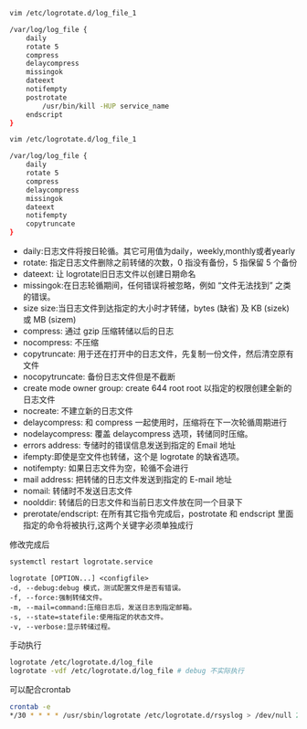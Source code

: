 ```bash
vim /etc/logrotate.d/log_file_1

/var/log/log_file {
    daily
    rotate 5
    compress
    delaycompress
    missingok
    dateext
    notifempty
    postrotate
        /usr/bin/kill -HUP service_name
    endscript
}

vim /etc/logrotate.d/log_file_1

/var/log/log_file {
    daily
    rotate 5
    compress
    delaycompress
    missingok
    dateext
    notifempty
    copytruncate
}
```

- daily:日志文件将按日轮循。其它可用值为daily，weekly,monthly或者yearly
- rotate: 指定日志文件删除之前转储的次数，0 指没有备份，5 指保留 5 个备份
- dateext: 让 logrotate旧日志文件以创建日期命名
- missingok:在日志轮循期间，任何错误将被忽略，例如 “文件无法找到” 之类的错误。
- size size:当日志文件到达指定的大小时才转储，bytes (缺省) 及 KB (sizek) 或 MB (sizem)
- compress: 通过 gzip 压缩转储以后的日志
- nocompress: 不压缩
- copytruncate: 用于还在打开中的日志文件，先复制一份文件，然后清空原有文件
- nocopytruncate: 备份日志文件但是不截断
- create mode owner group: create 644 root root 以指定的权限创建全新的日志文件
- nocreate: 不建立新的日志文件
- delaycompress: 和 compress 一起使用时，压缩将在下一次轮循周期进行
- nodelaycompress: 覆盖 delaycompress 选项，转储同时压缩。
- errors address: 专储时的错误信息发送到指定的 Email 地址
- ifempty:即使是空文件也转储，这个是 logrotate 的缺省选项。
- notifempty: 如果日志文件为空，轮循不会进行
- mail address: 把转储的日志文件发送到指定的 E-mail 地址
- nomail: 转储时不发送日志文件
- noolddir: 转储后的日志文件和当前日志文件放在同一个目录下
- prerotate/endscript: 在所有其它指令完成后，postrotate 和 endscript 里面指定的命令将被执行,这两个关键字必须单独成行

修改完成后
```bash
systemctl restart logrotate.service
```

```
logrotate [OPTION...] <configfile>
-d, --debug:debug 模式，测试配置文件是否有错误。
-f, --force:强制转储文件。
-m, --mail=command:压缩日志后，发送日志到指定邮箱。
-s, --state=statefile:使用指定的状态文件。
-v, --verbose:显示转储过程。
```

手动执行
```bash
logrotate /etc/logrotate.d/log_file
logrotate -vdf /etc/logrotate.d/log_file # debug 不实际执行
```

可以配合crontab
```bash
crontab -e
*/30 * * * * /usr/sbin/logrotate /etc/logrotate.d/rsyslog > /dev/null 2>&1 &
```
